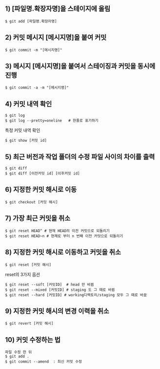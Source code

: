 ## 1) [파일명.확장자명]을 스테이지에 올림
```
$ git add [파일명.확장자명]
```
## 2) 커밋 메시지 [메시지명]을 붙여 커밋
```
$ git commit -m "[메시지명]"
```
## 3) 메시지 [메시지명]을 붙여서 스테이징과 커밋을 동시에 진행
```
$ git commit -a -m "[메시지명]"
```
## 4) 커밋 내역 확인
```
$ git log
$ git log --pretty=oneline   # 한줄로 표기하기
```
특정 커밋 내역 확인
```
$ git show [커밋 id]
```
## 5) 최근 버전과 작업 폴더의 수정 파일 사이의 차이를 출력
```
$ git diff
$ git diff [이전커밋 id] [이후커밋 id]
```
## 6) 지정한 커밋 해시로 이동
```
$ git checkout [커밋 해시]
```
## 7) 가장 최근 커밋을 취소
```
$ git reset HEAD^ # 현재 HEAD의 이전 커밋으로 되돌리기
$ git reset HEAD~n # 현재로 부터 n 번째 이전 커밋으로 되돌리기
```
## 8) 지정한 커밋 해시로 이동하고 커밋을 취소
```
$ git reset [커밋 해시]
```
reset의 3가지 옵션
```
$ git reset --soft [커밋ID]  # head 만 바뀜
$ git reset --mixed [커밋ID] # staging 도 그 때로 바뀜
$ git reset --hard [커밋ID] # working디렉토리/staging 모두 그 때로 바꿈 
```
## 9) 지정한 커밋 해시의 변경 이력을 취소
```
$ git revert [커밋 해시]
```
## 10) 커밋 수정하는 법
```
파일 수정 한 뒤
$ git add .
$ git commit --amend  : 최신 커밋 수정
```
